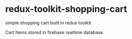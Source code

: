 # redux-toolkit-shopping-cart
simple shopping cart built in redux toolkit


  Cart Items stored in firebase realtime database.
